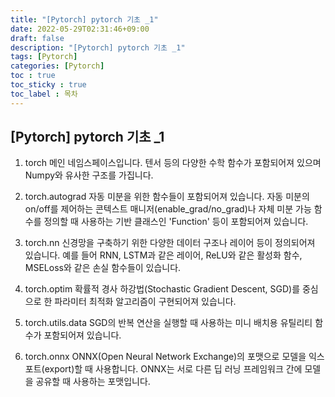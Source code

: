 ```yaml
---
title: "[Pytorch] pytorch 기초 _1"
date: 2022-05-29T02:31:46+09:00
draft: false
description: "[Pytorch] pytorch 기초 _1"
tags: [Pytorch]
categories: [Pytorch]
toc : true
toc_sticky : true
toc_label : 목차
---
```


## [Pytorch] pytorch 기초 _1

1. torch
메인 네임스페이스입니다. 텐서 등의 다양한 수학 함수가 포함되어져 있으며 Numpy와 유사한 구조를 가집니다.

2. torch.autograd
자동 미분을 위한 함수들이 포함되어져 있습니다. 자동 미분의 on/off를 제어하는 콘텍스트 매니저(enable_grad/no_grad)나 자체 미분 가능 함수를 정의할 때 사용하는 기반 클래스인 'Function' 등이 포함되어져 있습니다.

3. torch.nn
신경망을 구축하기 위한 다양한 데이터 구조나 레이어 등이 정의되어져 있습니다. 예를 들어 RNN, LSTM과 같은 레이어, ReLU와 같은 활성화 함수, MSELoss와 같은 손실 함수들이 있습니다.

4. torch.optim
확률적 경사 하강법(Stochastic Gradient Descent, SGD)를 중심으로 한 파라미터 최적화 알고리즘이 구현되어져 있습니다.

5. torch.utils.data
SGD의 반복 연산을 실행할 때 사용하는 미니 배치용 유틸리티 함수가 포함되어져 있습니다.

6. torch.onnx
ONNX(Open Neural Network Exchange)의 포맷으로 모델을 익스포트(export)할 때 사용합니다. ONNX는 서로 다른 딥 러닝 프레임워크 간에 모델을 공유할 때 사용하는 포맷입니다.